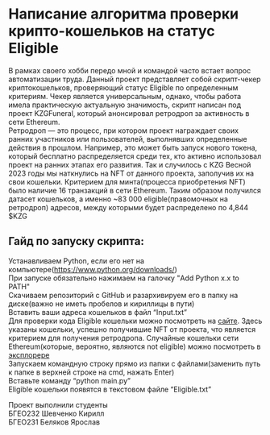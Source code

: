 # Написание алгоритма проверки крипто-кошельков на статус Eligible
В рамках своего хобби передо мной и командой часто встает вопрос автоматизации труда. Данный проект представляет собой скрипт-чекер криптокошельков, проверяющий статус Eligible по определенным критериям. Чекер является универсальным, однако, чтобы работа имела практическую актуальную значимость, скрипт написан под проект KZGFuneral, который анонсировал ретродроп за активность в сети Ethereum.  
Ретродроп — это процесс, при котором проект награждает своих ранних участников или пользователей, выполнявших определенные действия в прошлом. Например, это может быть запуск нового токена, который бесплатно распределяется среди тех, кто активно использовал проект на ранних этапах его развития. Так и случилось с KZG
Весной 2023 годы мы наткнулись на NFT от данного проекта, заполучив их на свои кошельки. Критерием для минта(процесса приобретения NFT) было наличие 16 транзакций в сети Ethereum. 
Таким образом получился датасет кошельков, а именно ~83 000 eligible(правомочных на ретродроп) адресов, между которыми будет распределено по 4,844 $KZG
## Гайд по запуску скрипта:
Устанавливаем Python, если его нет на компьютере(https://www.python.org/downloads/)  
При запуске обязательно нажимаем на галочку "Add Python x.x to PATH"  
Скачиваем репозиторий с GitHub и разархивируем его в папку на диске(важно не иметь пробелов и кириллицы в пути)  
Вставить ваши адреса кошельков в файл “Input.txt”  
Для проверки кода Eligible кошельки можно посмотреть на [сайте](https://poap.gallery/drop/151249). Здесь указаны кошельки, успешно получившие NFT от проекта, что является критерием для получения ретродропа. Случайные кошельки сети Ethereum(которые, вероятно, являются not eligible) можно посмотреть в [эксплорере](https://etherscan.io/)  
Запускаем командную строку прямо из папки с файлами(заменить путь к папке в верхней строке на cmd, нажать Enter)  
Вставьте команду “python main.py”  
Eligible кошельки появятся в текстовом файле “Eligible.txt”   

  Проект выполнили студенты  
  БГЕО232 Шевченко Кирилл  
  БГЕО231 Беляков Ярослав

